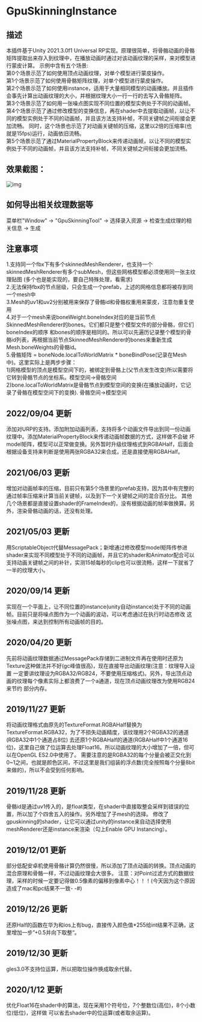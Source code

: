# GpuSkinningInstance

## 描述 <br>
本插件基于Unity 2021.3.0f1 Universal RP实现。原理很简单，将骨骼动画的骨骼矩阵提取出来存入到纹理中，在播放动画时通过对该动画纹理的采样，来对模型进行蒙皮计算。
示例中含有五个场景:	<br>
第0个场景示范了如何使用顶点动画纹理，对单个模型进行蒙皮操作。<br>
第1个场景示范了如何使用骨骼矩阵纹理，对单个模型进行蒙皮操作。<br>
第2个场景示范了如何使用instance，适用于大量相同模型的动画播放。并且插件会事先计算出动画纹理的大小，并根据纹理大小一行一行的去写入骨骼矩阵。<br>
第3个场景示范了如何用一张噪点图实现不同位置的模型实例处于不同的动画帧。<br>
第4个场景示范了通过修改模型的变换信息，再在shader中去提取动画帧，以让不同的模型实例处于不同的动画帧，并且该方法支持补帧，不同关键帧之间衔接会更加流畅。
同时，这个场景也示范了对动画关键帧的压缩，这里以2倍的压缩率(也就是15fps)运行，动画依旧流畅。<br>
第5个场景示范了通过MaterialPropertyBlock来传递动画帧，以让不同的模型实例处于不同的动画帧，并且该方法支持补帧，不同关键帧之间衔接会更加流畅。<br>

## 效果截图：
![img](https://github.com/ForeverZack/Unity-Gpu-Skinning-Tool/blob/master/manual/pic/modifyTransform.gif)

## 如何导出相关纹理数据等 <br>
菜单栏"Window" -> "GpuSkinningTool" -> 选择录入资源 -> 检查生成纹理的相关信息 -> 生成	<br>

## 注意事项 <br>
1.支持同一个fbx下有多个skinnedMeshRenderer，也支持一个skinnedMeshRenderer有多个subMesh，但这些网格模型都必须使用同一张主纹理贴图
(多个也是能实现的，要自己特殊处理，看需求)	<br>
2.无法保持fbx的节点层级，只会生成一个prefab，上述的网格信息都将被存到同一个mesh中	<br>
3.Mesh的uv1和uv2分别被用来保存了骨骼id和骨骼权重用来蒙皮，注意勿重复使用 <br>
4.对于一个mesh来说boneWeight.boneIndex对应的是当前节点SkinnedMeshRenderer的bones。它们都只是整个模型文件的部分骨骼，但它们boneIndex的顺序
和bones的顺序是相同的。所以可以先遍历记录整个模型的骨骼id列表，再根据当前节点SkinnedMeshRenderer的bones来重新生成Mesh.boneWeights的骨骼id。 <br>
5.骨骼矩阵 = boneNode.localToWorldMatrix * boneBindPose(记录在Mesh中)。这里实际上是两步步骤：<br>
	1)网格模型的顶点是模型空间下的，被绑定到骨骼上(父节点发生改变)所以需要将它转到骨骼节点的坐标系。模型空间->骨骼空间	<br>
	2)bone.localToWorldMatrix是骨骼节点到模型空间的变换(在播放动画时，它记录了骨骼在模型空间下的变换).	骨骼空间->模型空间 <br>
	
## 2022/09/04 更新
添加对URP的支持。添加附加动画列表，支持将多个动画文件导出到同一份动画纹理中。添加MaterialPropertyBlock来传递动画帧数据的方式，这样做不会破
坏model矩阵，模型可以正常做变换。另外暂时升级纹理格式到RGBAHalf，后面会根据设备支持来判断是使用两张RGBA32来合成，还是直接使用RGBAHalf。 <br>

## 2021/06/03 更新
增加对动画帧率的压缩，目前只有第5个场景里的prefab支持，因为其中有完整的通过帧率压缩来计算当前关键帧，以及到下一个关键帧之间的混合百分比。
其他几个场景都是直接设置shader的FrameIndex的，没有根据动画的帧率做换算。另外，渲染骨骼动画的话，还没有处理。 <br>

## 2021/05/03 更新
用ScriptableObject代替MessagePack；新增通过修改模型model矩阵传参进shader来实现不同模型处于不同的动画帧，并且它的shader和Animator配合可以
支持动画关键帧之间的补针，实测15帧每秒的clip也可以很流畅，这样一下就省了一半的纹理大小。 <br>

## 2020/09/14 更新
实现在一个平面上，让不同位置的instance(unity自动instance)处于不同的动画帧。目前只是将噪点图作为一个动画的波动，可以考虑通过在执行时动态修改
这张噪点图，来达到控制所有动画帧的目的。 <br>

## 2020/04/20 更新
先前将动画纹理数据通过MessagePack存储到二进制文件再在使用时还原为Texture这种做法并不好(gc峰值很高)，现在直接导出动画纹理(注意：纹理导入设置
一定要讲纹理设为RGBA32/RGB24，不要使用压缩格式)。另外，导出顶点动画的纹理每个像素实际上都浪费了一个a通道，现在顶点动画纹理改为使用RGB24来节约
部分内存。<br>

## 2019/11/27 更新
将动画纹理格式由原先的TextureFormat.RGBAHalf替换为TextureFormat.RGBA32，为了不损失动画精度，该纹理用2个RGBA32的通道(RGBA32中1个通道占8位)
去还原1个RGBAHalf的通道(RGBAHalf中1个通道16位)，这里自己做了位运算去处理Float16。所以动画纹理的大小增加了一倍，但可以在OpenGL ES2.0中使用了。
需要注意的是RGBA32的每个分量会被正交化到0~1之间，也就是颜色区间，不过这里是我们组装的浮点数(完全按照每个分量8bit来做的)，所以不会受到任何影响。<br>

## 2019/11/28 更新
骨骼id是通过uv1传入的，是float类型，在shader中直接取整会采样到错误的位置，所以加了个四舍五入的操作。另外增加了子mesh的选择。
修改了gpuskinning的shader，让它可以通过unity的instance来自动选择使用meshRenderer还是instance来渲染（勾上Enable GPU Instancing）。<br>

## 2019/12/01 更新
部分低配安卓机使用骨骼计算仍然很慢，所以添加了顶点动画的转换。顶点动画的混合原理和骨骼一样，不过动画纹理会大很多。
注意：对Point过滤方式的数据纹理，采样的时候一定要记得做0.5像素的偏移到像素中心！！！(今天因为这个原因造成了mac和pc结果不一致- -#) <br>

## 2019/12/26 更新
还原Half的函数在华为和ios上有bug，直接传入颜色值*255给int结果不正确，这里增加一步”+0.5并向下取整“。	<br>

## 2019/12/30 更新
gles3.0不支持位运算，所以把取位操作换成取余代替。<br>

## 2020/1/12 更新
优化Float16在shader中的算法，现在采用1个符号位，7个整数位(高位)，8个小数位(低位)，这样做
可以省去shader中的位运算(或者取余运算)。 <br>
